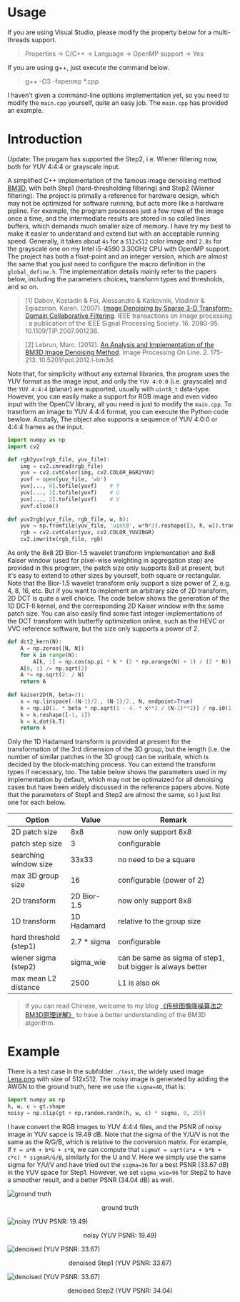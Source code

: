 # Usage
If you are using Visual Studio, please modify the property below for a multi-threads support.

> Properties -> C/C++ -> Language -> OpenMP support -> Yes

If you are using g++, just execute the command below.

> g++ -O3 -fopenmp *.cpp

I haven't given a command-line options implementation yet, so you need to modify the `main.cpp` yourself, quite an easy job. The `main.cpp` has provided an example.



# Introduction

Update: The progam has supported the Step2, i.e. Wiener filtering now, both for YUV 4:4:4 or grayscale input.

A simplified C++ implementation of the famous image denoising method [BM3D](https://www.cs.tut.fi/~foi/GCF-BM3D/), with both Step1 (hard-thresholding filtering) and Step2 (Wiener filtering). The project is primally a reference for hardware design, which may not be optimized for software running, but acts more like a hardware pipline. For example, the program processes just a few rows of the image once a time, and the intermediate results are stored in so called lines buffers, which demands much smaller size of memory. I have try my best to make it easier to understand and extend but with an acceptable running speed. Generally, it takes about `4s` for a `512x512` color image and `2.8s` for the grayscale one on my Intel i5-4590 3.30GHz CPU with OpenMP support. The project has both a float-point and an integer version, which are almost the same that you just need to configure the macro definition in the `global_define.h`. The implementation details mainly refer to the papers below, including the parameters choices, transform types and thresholds, and so on.

> [1] Dabov, Kostadin & Foi, Alessandro & Katkovnik, Vladimir & Egiazarian, Karen. (2007). [Image Denoising by Sparse 3-D Transform-Domain Collaborative Filtering](https://www.researchgate.net/publication/6151802_Image_Denoising_by_Sparse_3-D_Transform-Domain_Collaborative_Filtering). IEEE transactions on image processing : a publication of the IEEE Signal Processing Society. 16. 2080-95. 10.1109/TIP.2007.901238. 

>  [2] Lebrun, Marc. (2012). [An Analysis and Implementation of the BM3D Image Denoising Method](https://www.ipol.im/pub/art/2012/l-bm3d/). Image Processing On Line. 2. 175-213. 10.5201/ipol.2012.l-bm3d. 

Note that, for simplicity without any external libraries, the program uses the YUV format as the image input, and only the `YUV 4:0:0` (i.e. grayscale) and the `YUV 4:4:4` (planar) are supported, usually with `uint8_t` data-type. However, you can easily make a support for RGB image and even video input with the OpenCV library, all you need is just to modify the `main.cpp`. To trasnform an image to YUV 4:4:4 format, you can execute the Python code bewlow. Acutally, The object also supports a sequence of YUV 4:0:0 or 4:4:4 frames as the input.

```python
import numpy as np
import cv2

def rgb2yuv(rgb_file, yuv_file):
    img = cv2.imread(rgb_file)
    yuv = cv2.cvtColor(img, cv2.COLOR_BGR2YUV)
    yuvf = open(yuv_file, 'wb')
    yuv[..., 0].tofile(yuvf)	# Y
    yuv[..., 1].tofile(yuvf)	# U
    yuv[..., 2].tofile(yuvf)	# V
    yuvf.close()
    
def yuv2rgb(yuv_file, rgb_file, w, h):
    yuv = np.fromfile(yuv_file, 'uint8', w*h*3).reshape([3, h, w]).transpose((1, 2, 0))
    rgb = cv2.cvtColor(yuv, cv2.COLOR_YUV2BGR)
    cv2.imwrite(rgb_file, rgb)
```
As only the 8x8 2D Bior-1.5 wavelet transform implementation and 8x8 Kaiser window (used for pixel-wise weighting in aggregation step) are provided in this program, the patch size only supports 8x8 at present, but it's easy to extend to other sizes by yourself, both square or rectangular. Note that the Bior-1.5 wavelet transform only support a size power of 2, e.g. 4, 8, 16, etc. But if you want to implement an arbitrary size of 2D transform, 2D DCT is quite a well choice. The code below shows the generation of  the 1D DCT-II kernel, and the corresponding 2D Kaiser window with the same patch size. You can also easily find some fast integer implementations of the DCT transform with butterfly optimization online, such as the HEVC or VVC reference software, but the size only supports a power of 2.

```python
def dct2_kern(N):
    A = np.zeros([N, N])
    for k in range(N):
        A[k, :] = np.cos(np.pi * k * (2 * np.arange(N) + 1) / (2 * N))
    A[0, :] /= np.sqrt(2)
    A *= np.sqrt(2. / N)
    return A
    
def kaiser2D(N, beta=2):
    x = np.linspace(-(N-1)/2., (N-1)/2., N, endpoint=True)
    k = np.i0(1. * beta * np.sqrt(1 - 4. * x**2 / (N-1)**2)) / np.i0(1. * beta)
    k = k.reshape([-1, 1])
    k = k.dot(k.T)
    return k
```

Only the 1D Hadamard transform is provided at present for the transformation of the 3rd dimension of the 3D group, but the length (i.e. the number of similar patches in the 3D group) can be varibale, which is decided by the block-matching process. You can extend the transform types if necessary, too. The table below shows the parameters used in my implementation by default, which may not be optimaized for all denoising cases but have been widely discussed in the reference papers above. Note that the parameters of Step1 and Step2 are almost the same, so I just list one for each below.

| Option  |  Value |  Remark |
| --- | --- | --- |
| 2D patch size | 8x8 | now only support 8x8 |
| patch step size | 3 | configurable |
| searching window size | 33x33 | no need to be a square |
| max 3D group size | 16 | configurable (power of 2) |
| 2D transform | 2D Bior-1.5 | now only support 8x8 |
| 1D transform | 1D Hadamard | relative to the group size |
| hard threshold (step1) | 2.7 * sigma | configurable |
| wiener sigma (step2) | sigma_wie | can be same as sigma of step1, but bigger is always better |
| max mean L2 distance | 2500 | L1 is also ok |

> If you can read Chinese, welcome to my blog [《传统图像降噪算法之BM3D原理详解》](https://blog.csdn.net/qq_33552519/article/details/108632146) to have a better understanding of the BM3D algorithm.

# Example
There is a test case in the subfolder `./test`, the widely used image [Lena.png](https://www.cs.tut.fi/~foi/GCF-BM3D/images/image_Lena512rgb.png) with size of 512x512. The noisy image is generated by adding the AWGN to the ground truth, here we use the `sigma=40`, that is:
```python
import numpy as np
h, w, c = gt.shape
noisy = np.clip(gt + np.random.randn(h, w, c) * sigma, 0, 255)
```
I have convert the RGB images to YUV 4:4:4 files, and the PSNR of noisy image in YUV sapce is 19.49 dB. Note that the sigma of the Y/U/V is not the same as the R/G/B, which is relative to the conversion matrix. For example, if `Y = a*R + b*G + c*B`, we can compute that `sigmaY = sqrt(a*a + b*b + c*c) * sigmaR/G/B`, similarly for the U and V. Here we simply use the same sigma for Y/U/V and have tried out the `sigma=36` for a best PSNR (33.67 dB) in the YUV space for Step1. However, we set `sigma_wie=96` for Step2 to have a smoother result, and a better PSNR (34.04 dB) as well.

![ground truth](./test/image_Lena512rgb.png)
<center><p>ground truth</p></center>

![noisy (YUV PSNR: 19.49)](./test/lena_noisy.png)
<center><p>noisy (YUV PSNR: 19.49)</p></center>

![denoised (YUV PSNR: 33.67)](./test/lena_deno.png)
<center><p>denoised Step1 (YUV PSNR: 33.67)</p></center>

![denoised (YUV PSNR: 33.67)](./test/lena_deno_step2.png)
<center><p>denoised Step2 (YUV PSNR: 34.04)</p></center>
